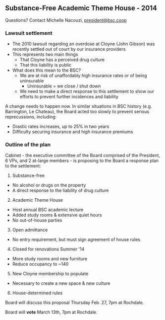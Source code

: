 ## Substance-Free Academic Theme House - 2014

Questions? Contact Michelle Nacouzi, [president@bsc.coop](mailto:president@bsc.coop)

### Lawsuit settlement

- The 2010 lawsuit regarding an overdose at Cloyne (John Gibson) was recently settled out of court by our insurance providers
- This represents two main things
  - That Cloyne has a perceived drug culture
  - That this liability is public
- What does this mean to the BSC?
  - We are at risk of unaffordably high insurance rates or of being uninsurable
    - Uninsurable = we close / shut down
  - We need to make a direct response to this settlement to show our efforts to prevent further incidences and liability

A change needs to happen now. In similar situations in BSC history (e.g. Barrington, Le Chateau), the Board acted too slowly to prevent serious reprecussions, including:
  - Drastic rates increases, up to 25% in two years
  - Difficulty securing insurance and high insurance premiums

### Outline of the plan

Cabinet - the executive committee of the Board comprised of the President, 6 VPs, and 2 at-large members - is proposing to the Board a response plan to the settlement:

1. Substance-free
  - No alcohol or drugs on the property
  - A direct response to the liability of drug culture
2. Academic Theme House
  - Host annual BSC academic lecture
  - Added study rooms & extensive quiet hours
  - No out-of-house parties
3. Open admittance
  - No entry requirement, but must sign agreement of house rules
4. Closed for renovations Summer '14
  - More study rooms and new furniture
  - Reduce occupancy to ~140
5. New Cloyne membership to populate
  - Necessary to create a new space & new culture
6. House-determined rules

Board will discuss this proposal Thursday Feb. 27, 7pm at Rochdale.

Board will **vote** March 13th, 7pm at Rochdale.
